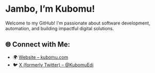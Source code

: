 # Jambo, I’m Kubomu!

Welcome to my GitHub! I'm passionate about software development, automation, and building impactful digital solutions.

## 🌐 Connect with Me:

- 🌍 [Website – kubomu.com](https://kubomu.com)
- 🐦 [X (formerly Twitter) – @KubomuEdi](https://x.com/KubomuEdi)


